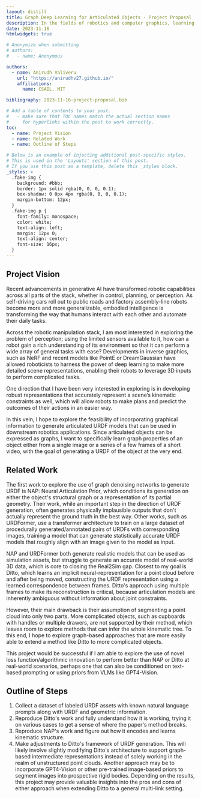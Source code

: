```yaml
---
layout: distill
title: Graph Deep Learning for Articulated Objects - Project Proposal
description: In the fields of robotics and computer graphics, learning how to generate articulated objects that look and function accurately to the real world. The conditional generation of CAD/URDF models will be a significant advantage in the field of Real2Sim and is a crucial step to enabling generalizable robotics in the real world. Recent advancements in generative models, including diffusion, have opened up the possibilities of work in the supervised generation of data, ranging from images to molecular and even robot action information. This project explores the feasibility of the conditional generation of URDF data conditioned on a text prompt, leveraging graph neural networks to encode spatial/kinematic constraints.
date: 2023-11-16
htmlwidgets: true

# Anonymize when submitting
# authors:
#   - name: Anonymous

authors:
  - name: Anirudh Valiveru
    url: "https://anirudhv27.github.io/"
    affiliations:
      name: CSAIL, MIT

bibliography: 2023-11-16-project-proposal.bib  

# Add a table of contents to your post.
#   - make sure that TOC names match the actual section names
#     for hyperlinks within the post to work correctly.
toc:
  - name: Project Vision
  - name: Related Work
  - name: Outline of Steps

# Below is an example of injecting additional post-specific styles.
# This is used in the 'Layouts' section of this post.
# If you use this post as a template, delete this _styles block.
_styles: >
  .fake-img {
    background: #bbb;
    border: 1px solid rgba(0, 0, 0, 0.1);
    box-shadow: 0 0px 4px rgba(0, 0, 0, 0.1);
    margin-bottom: 12px;
  }
  .fake-img p {
    font-family: monospace;
    color: white;
    text-align: left;
    margin: 12px 0;
    text-align: center;
    font-size: 16px;
  }
---
```


## Project Vision
Recent advancements in generative AI have transformed robotic capabilities across all parts of the stack, whether in control, planning, or perception. As self-driving cars roll out to public roads and factory assembly-line robots become more and more generalizable, embodied intelligence is transforming the way that humans interact with each other and automate their daily tasks. 

Across the robotic manipulation stack, I am most interested in exploring the problem of perception; using the limited sensors available to it, how can a robot gain a rich understanding of its environment so that it can perform a wide array of general tasks with ease? Developments in inverse graphics, such as NeRF and recent models like PointE or DreamGaussian have allowed roboticists to harness the power of deep learning to make more detailed scene representations, enabling their robots to leverage 3D inputs to perform complicated tasks.

One direction that I have been very interested in exploring is in developing robust representations that accurately represent a scene’s kinematic constraints as well, which will allow robots to make plans and predict the outcomes of their actions in an easier way.

In this vein, I hope to explore the feasibility of incorporating graphical information to generate articulated URDF models that can be used in downstream robotics applications. Since articulated objects can be expressed as graphs, I want to specifically learn graph properties of an object either from a single image or a series of a few frames of a short video, with the goal of generating a URDF of the object at the very end.

## Related Work

The first work to explore the use of graph denoising networks to generate URDF is NAP: Neural Articulation Prior<d-cite key="lei2023nap"></d-cite>, which conditions its generation on either the object's structural graph or a representation of its partial geometry. Their work, while an important step in the direction of URDF generation, often generates physically implausible outputs that don't actually represent the ground truth in the best way. Other works, such as URDFormer<d-cite key="chen2023urdformer"></d-cite>, use a transformer architecture to train on a large dataset of procedurally generated/annotated pairs of URDFs with corresponding images, training a model that can generate statistically accurate URDF models that roughly align with an image given to the model as input.

NAP and URDFormer both generate realistic models that can be used as simulation assets, but struggle to generate an accurate model of real-world 3D data, which is core to closing the Real2Sim gap. Closest to my goal is Ditto<d-cite key="jiang2022ditto"></d-cite>, which learns an implicit neural-representation for a point cloud before and after being moved, constructing the URDF representation using a learned correspondence between frames. Ditto's approach using multiple frames to make its reconstruction is critical, because articulation models are inherently ambiguous without information about joint constraints.

However, their main drawback is their assumption of segmenting a point cloud into only two parts. More complicated objects, such as cupboards with handles or multiple drawers, are not supported by their method, which leaves room to explore methods that can infer the whole kinematic tree. To this end, I hope to explore graph-based approaches that are more easily able to extend a method like Ditto to more complicated objects.

This project would be successful if I am able to explore the use of novel loss function/algorithmic innovation to perform better than NAP or Ditto at real-world scenarios, perhaps one that can also be conditioned on text-based prompting or using priors from VLMs like GPT4-Vision.

## Outline of Steps

1. Collect a dataset of labeled URDF assets with known natural language prompts along with URDF and geometric information. 
2. Reproduce Ditto's work and fully understand how it is working, trying it on various cases to get a sense of where the paper's method breaks.
3. Reproduce NAP's work and figure out how it encodes and learns kinematic structure.
4. Make adjustments to Ditto's framework of URDF generation. This will likely involve slightly modifying Ditto's architecture to support graph-based intermediate representations instead of solely working in the realm of unstructured point clouds. Another approach may be to incorporate GPT4-Vision or other pre-trained image-based priors to segment images into prospective rigid bodies. Depending on the results, this project may provide valuable insights into the pros and cons of either approach when extending Ditto to a general multi-link setting.